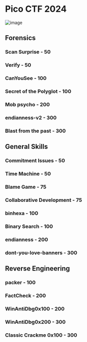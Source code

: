 # Pico CTF 2024

![image](https://github.com/dbissell6/DFIR/assets/50979196/4de72966-4dd8-40bf-a37b-20ea64f55fb3)


## Forensics

### Scan Surprise - 50

### Verify - 50

### CanYouSee - 100

### Secret of the Polyglot - 100

### Mob psycho - 200

### endianness-v2 - 300

### Blast from the past - 300

## General Skills

### Commitment Issues - 50

### Time Machine - 50

### Blame Game - 75

### Collaborative Development - 75

### binhexa - 100

### Binary Search - 100

### endianness - 200

### dont-you-love-banners - 300


## Reverse Engineering


### packer - 100

### FactCheck - 200

### WinAntiDbg0x100 - 200

### WinAntiDbg0x200 - 300

### Classic Crackme 0x100 - 300








